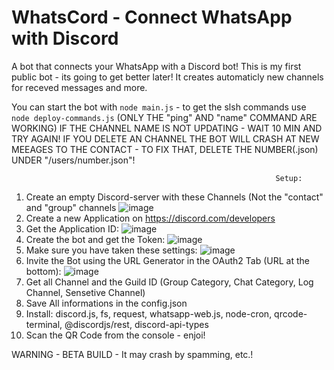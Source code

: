 # WhatsCord - Connect WhatsApp with Discord
A bot that connects your WhatsApp with a Discord bot!
This is my first public bot - its going to get better later!
It creates automaticly new channels for receved messages and more.

You can start the bot with `node main.js` - to get the slsh commands use `node deploy-commands.js` (ONLY THE "ping" AND "name" COMMAND ARE WORKING)
IF THE CHANNEL NAME IS NOT UPDATING - WAIT 10 MIN AND TRY AGAIN!
IF YOU DELETE AN CHANNEL THE BOT WILL CRASH AT NEW MEEAGES TO THE CONTACT - TO FIX THAT, DELETE THE NUMBER(.json) UNDER "/users/number.json"!

                                                               Setup:
 
1. Create an empty Discord-server with these Channels (Not the "contact" and "group" channels ![image](https://user-images.githubusercontent.com/50715457/144756095-03d37d29-d295-4701-b22d-7dc72884c633.png)
2. Create a new Application on https://discord.com/developers
3. Get the Application ID: ![image](https://user-images.githubusercontent.com/50715457/144756186-8aba9ebd-8cfb-444e-a1a7-48e7c8c8274e.png)
4. Create the bot and get the Token: ![image](https://user-images.githubusercontent.com/50715457/144756266-12ebd9ff-c1b6-4898-baae-0e59fa4e184b.png)
5. Make sure you have taken these settings: ![image](https://user-images.githubusercontent.com/50715457/144756283-55bb617f-82dc-456e-b7aa-2410db353fab.png)
6. Invite the Bot using the URL Generator in the OAuth2 Tab (URL at the bottom): ![image](https://user-images.githubusercontent.com/50715457/144756303-2c106268-23a3-48f0-835e-f709aff300f7.png)
7. Get all Channel and the Guild ID (Group Category, Chat Category, Log Channel, Sensetive Channel)
8. Save All informations in the config.json
9. Install: discord.js, fs, request, whatsapp-web.js, node-cron, qrcode-terminal, @discordjs/rest, discord-api-types
10. Scan the QR Code from the console - enjoi!


WARNING - BETA BUILD - It may crash by spamming, etc.!
